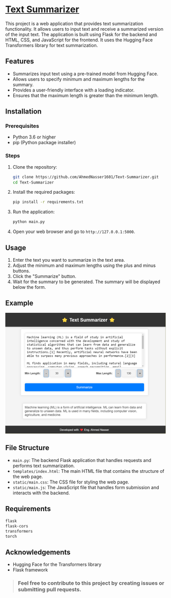 # [Text Summarizer](https://ahmednasser1601.github.io/Text-Summarizer)

This project is a web application that provides text summarization functionality. It allows users to input text and receive a summarized version of the input text. The application is built using Flask for the backend and HTML, CSS, and JavaScript for the frontend. It uses the Hugging Face Transformers library for text summarization.

## Features

- Summarizes input text using a pre-trained model from Hugging Face.
- Allows users to specify minimum and maximum lengths for the summary.
- Provides a user-friendly interface with a loading indicator.
- Ensures that the maximum length is greater than the minimum length.

## Installation

### Prerequisites

- Python 3.6 or higher
- pip (Python package installer)

### Steps

1. Clone the repository:
    ```sh
    git clone https://github.com/AhmedNasser1601/Text-Summarizer.git
    cd Text-Summarizer
    ```

2. Install the required packages:
    ```sh
    pip install -r requirements.txt
    ```

3. Run the application:
    ```sh
    python main.py
    ```

4. Open your web browser and go to `http://127.0.0.1:5000`.

## Usage

1. Enter the text you want to summarize in the text area.
2. Adjust the minimum and maximum lengths using the plus and minus buttons.
3. Click the "Summarize" button.
4. Wait for the summary to be generated. The summary will be displayed below the form.

## Example

<img src="https://github.com/AhmedNasser1601/Text-Summarizer/blob/e7390af03016561dfe10a986845e808673a96a69/example.png?raw=true" />

## File Structure

- `main.py`: The backend Flask application that handles requests and performs text summarization.
- `templates/index.html`: The main HTML file that contains the structure of the web page.
- `static/main.css`: The CSS file for styling the web page.
- `static/main.js`: The JavaScript file that handles form submission and interacts with the backend.

## Requirements
```plaintext
flask
flask-cors
transformers
torch
```

## Acknowledgements
- Hugging Face for the Transformers library
- Flask framework

> ### Feel free to contribute to this project by creating issues or submitting pull requests.
